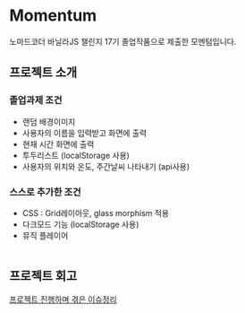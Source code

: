 # Momentum
노마드코더 바닐라JS 챌린지 17기 졸업작품으로 제출한 모멘텀입니다.
<br/>

## 프로젝트 소개
### 졸업과제 조건
- 랜덤 배경이미지
- 사용자의 이름을 입력받고 화면에 출력
- 현재 시간 화면에 출력
- 투두리스트 (localStorage 사용)
- 사용자의 위치와 온도, 주간날씨 나타내기 (api사용)<br />

### 스스로 추가한 조건
- CSS : Grid레이아웃, glass morphism 적용
- 다크모드 기능 (localStorage 사용)
- 뮤직 플레이어
<br /><br />

## 프로젝트 회고
[프로젝트 진행하며 겪은 이슈정리](https://github.com/sukyoungshin/TIL/blob/main/Note/momentum.md)
